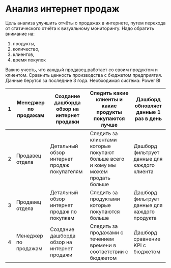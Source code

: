# Анализ интернет продаж
Цель анализа улучшить отчёты о продажах в интернете, путем перехода от статического отчёта к визуальному мониторингу. Надо обратить внимание на:
1. продукты, 
2. количество,
3. клиентов, 
4. время покупок

Важно учесть, что каждый продавец работает со своим продуктом и клиентом.
Сравнить ценность производства с бюджетом предприятия.
Данные берутся за последние 3 года.
Необходимая система: Power BI

| 1  | Менеджер по продажам | Создание дашборда обзор на интернет продажи | Следить какие клиенты и какие продукты покупаются лучше | Дашборд обновляет данные 1 раз в день |
| ------------- | ------------- | ------------- | ------------- | ------------- |
| 2  | Продавец отдела  | Детальный обзор интернет продаж покупателям | Следить за клиентами которые покупают больше всего и кому мы можем продать больше | Дашборд фильтрует данные для каждого клиента |
| 3  | Продавец отдела  | Детальный обзор интернет продаж по покупкам | Следить за продуктами которые покупаются больше | Дашборд фильтрует данные для каждого продукта |
| 4  | Менеджер по продажам  | Создание дашборда обзор на интернет продажи | Следить за продажами с течением времени в соответствии с бюджетом | Дашборд сравнение KPI с бюджетом |




